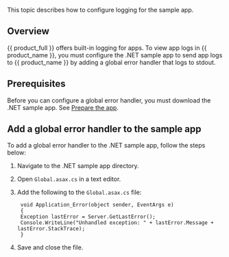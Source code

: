 This topic describes how to configure logging for the sample app.

## Overview

{{ product_full }} offers built-in logging for apps. To view app logs in
{{ product_name }}, you must configure the .NET sample app to send app logs
to {{ product_name }} by adding a global error handler that logs to stdout.

## Prerequisites

Before you can configure a global error handler, you must download the
.NET sample app. See [Prepare the app](../prepare-app).

## Add a global error handler to the sample app

To add a global error handler to the .NET sample app, follow the steps below:

1. Navigate to the .NET sample app directory.

1. Open `Global.asax.cs` in a text editor.

1. Add the following to the `Global.asax.cs` file:

        void Application_Error(object sender, EventArgs e)
        {
        Exception lastError = Server.GetLastError();
        Console.WriteLine("Unhandled exception: " + lastError.Message + lastError.StackTrace);
        }

1. Save and close the file.
